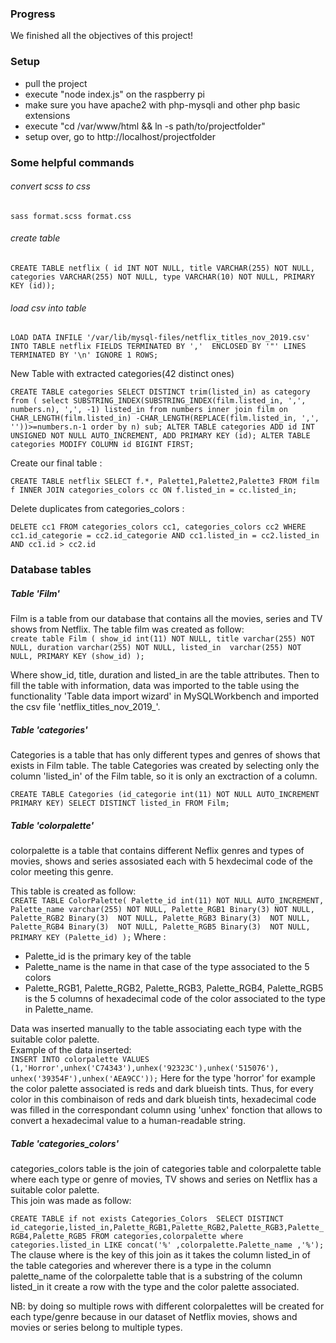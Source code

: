 ### Progress
We finished all the objectives of this project!

### Setup
<ul>
<li>pull the project</li>
<li>execute "node index.js" on the raspberry pi</li>
<li>make sure you have apache2 with php-mysqli and other php basic extensions</li>
<li>execute "cd /var/www/html && ln -s path/to/projectfolder"</li>
<li>setup over, go to http://localhost/projectfolder</li>
</ul>

### Some helpful commands

###### convert scss to css
`sass format.scss format.css`

###### create table
`CREATE TABLE netflix ( id INT NOT NULL, title VARCHAR(255) NOT NULL, categories VARCHAR(255) NOT NULL, type VARCHAR(10) NOT NULL, PRIMARY KEY (id));`
 
###### load csv into table
`LOAD DATA INFILE '/var/lib/mysql-files/netflix_titles_nov_2019.csv'  INTO TABLE netflix FIELDS TERMINATED BY ','  ENCLOSED BY '"' LINES TERMINATED BY '\n' IGNORE 1 ROWS;`

New Table with extracted categories(42 distinct ones)

`CREATE TABLE categories SELECT DISTINCT trim(listed_in) as category from
(
select
  SUBSTRING_INDEX(SUBSTRING_INDEX(film.listed_in, ',', numbers.n), ',', -1) listed_in
from
  numbers inner join film
  on CHAR_LENGTH(film.listed_in)
     -CHAR_LENGTH(REPLACE(film.listed_in, ',', ''))>=numbers.n-1
order by n) sub;
ALTER TABLE categories ADD id INT UNSIGNED NOT NULL AUTO_INCREMENT, ADD PRIMARY KEY (id);
ALTER TABLE categories MODIFY COLUMN id BIGINT FIRST;` 

Create our final table :

`
CREATE TABLE netflix
SELECT f.*, Palette1,Palette2,Palette3
FROM film f
INNER JOIN categories_colors cc
ON f.listed_in = cc.listed_in;
`

Delete duplicates from categories_colors :

`
DELETE cc1
FROM categories_colors cc1, categories_colors cc2
WHERE cc1.id_categorie = cc2.id_categorie
AND cc1.listed_in = cc2.listed_in
AND cc1.id > cc2.id
`
### Database tables

##### Table 'Film'

Film is a table from our database that contains all the movies, series and TV shows from Netflix.
The table film was created as follow:<br/>
`create table Film (
	  show_id int(11) NOT NULL,
   title varchar(255) NOT NULL,
   duration varchar(255) NOT NULL,
   listed_in  varchar(255) NOT NULL,
  PRIMARY KEY (show_id)
);`
<br/>

Where show_id, title, duration and listed_in are the table attributes. Then to fill the table with information, data was imported to the table using the functionality 'Table data import wizard' in MySQLWorkbench and imported the csv file 'netflix_titles_nov_2019_'.

##### Table 'categories'

Categories is a table that has only different types and genres of shows that exists in Film table.
The table Categories was created by selecting only the column 'listed_in' of the Film table, so it is only an exctraction of a column.<br/>

`CREATE TABLE Categories (id_categorie int(11) NOT NULL AUTO_INCREMENT PRIMARY KEY) SELECT DISTINCT listed_in FROM Film;`

##### Table 'colorpalette'

colorpalette is a table that contains different Neflix genres and types of movies, shows and series assosiated each with 5 
hexdecimal code of the color meeting this genre.

This table is created as follow:<br/>
`CREATE TABLE ColorPalette(
	  Palette_id int(11) NOT NULL AUTO_INCREMENT,
    Palette_name varchar(255) NOT NULL,
    Palette_RGB1 Binary(3) NOT NULL,
    Palette_RGB2 Binary(3)  NOT NULL,
    Palette_RGB3 Binary(3)  NOT NULL,
    Palette_RGB4 Binary(3)  NOT NULL,
    Palette_RGB5 Binary(3)  NOT NULL,
    PRIMARY KEY (Palette_id)
);`
Where :
  + Palette_id is the primary key of the table 
  + Palette_name is the name in that case of the type associated to the 5 colors
  + Palette_RGB1, Palette_RGB2, Palette_RGB3, Palette_RGB4, Palette_RGB5 is the 5 columns of hexadecimal code of the color associated to the type in Palette_name.

  Data was inserted manually to the table associating each type with the suitable color palette.<br/>
  Example of the data inserted:<br/>
  `INSERT INTO colorpalette VALUES (1,'Horror',unhex('C74343'),unhex('92323C'),unhex('515076'), unhex('39354F'),unhex('AEA9CC'));`
  Here for the type 'horror' for example the color palette associated is reds and dark blueish tints. Thus, for every color in this combinaison of reds and dark blueish tints, hexadecimal code was filled in the correspondant column using 'unhex' fonction that allows to convert a hexadecimal value to a human-readable string.
   
##### Table 'categories_colors'

categories_colors table is the join of categories table and colorpalette table where each type or genre of movies, TV shows and series on Netflix has a suitable color palette.<br/>
This join was made as follow:<br/>

`CREATE TABLE if not exists Categories_Colors  SELECT DISTINCT id_categorie,listed_in,Palette_RGB1,Palette_RGB2,Palette_RGB3,Palette_RGB4,Palette_RGB5 FROM categories,colorpalette where categories.listed_in LIKE concat('%' ,colorpalette.Palette_name ,'%');`<br/>
 The clause where is the key of this join as it takes the column listed_in of the table categories and wherever there is a type in the column palette_name of the colorpalette table that is a substring of the column listed_in it create a row with the type and the color palette associated.<br/>

NB: by doing so multiple rows with different colorpalettes will be created for each type/genre because in our dataset of Netflix movies, shows and movies or series belong to multiple types.<br/>
